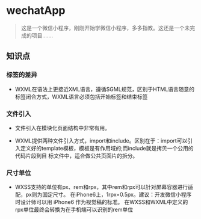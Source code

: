 # wechatApp

> 这是一个微信小程序，刚刚开始学微信小程序，多多指教。这还是一个未完成的项目.......

## 知识点

### 标签的差异
* WXML在语法上更接近XML语言，遵循SGML规范，区别于HTML语言随意的标签闭合方式，WXML语言必须包括开始标签和结束标签

### 文件引入
* 文件引入在模块化页面结构中非常有用。

* WXML提供两种文件引入方式，import和include。区别在于：import可以引入定义好的template模板，模板是有作用域的;而include就是拷贝一个公用的代码片段到目 标文件中，适合做公共页面片的拆分。

### 尺寸单位
* WXSS支持的单位有px、rem和rpx，其中rem和rpx可以针对屏幕容器进行适配，px则为固定尺寸。
在iPhone6上，1rpx=0.5px。建议：开发微信小程序时设计师可以用 iPhone6 作为视觉稿的标准。
在WXSS和WXML中定义的rpx单位最终会转换为在手机端可以识别的rem单位
